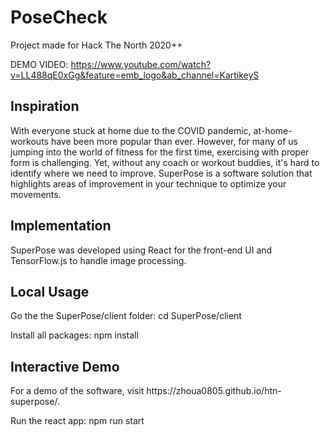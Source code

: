 <!DOCTYPE html>
<html>
<h1>PoseCheck</h1>
Project made for Hack The North 2020++

DEMO VIDEO: https://www.youtube.com/watch?v=LL488qE0xGg&feature=emb_logo&ab_channel=KartikeyS

<h2>Inspiration</h2>

With everyone stuck at home due to the COVID pandemic, at-home-workouts have been more popular than ever. However, for many of us jumping into the world of fitness for the first time, exercising with proper form is challenging. Yet, without any coach or workout buddies, it's hard to identify where we need to improve. SuperPose is a software solution that highlights areas of improvement in your technique to optimize your movements.

<h2>Implementation</h2>
SuperPose was developed using React for the front-end UI and TensorFlow.js to handle image processing.

<h2>Local Usage</h2>
Go the the SuperPose/client folder: cd SuperPose/client

Install all packages: npm install

<h2>Interactive Demo</h2>
For a demo of the software, visit https://zhoua0805.github.io/htn-superpose/.

Run the react app: npm run start
</html>

